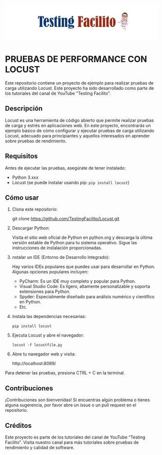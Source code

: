 ![TESTINGDACILITO](img\testingfacilito.png)

# PRUEBAS DE PERFORMANCE CON LOCUST 

Este repositorio contiene un proyecto de ejemplo para realizar pruebas de carga utilizando Locust. Este proyecto ha sido desarrollado como parte de los tutoriales del canal de YouTube "Testing Facilito".

## Descripción

Locust es una herramienta de código abierto que permite realizar pruebas de carga y estrés en aplicaciones web. En este proyecto, encontrarás un ejemplo básico de cómo configurar y ejecutar pruebas de carga utilizando Locust, adecuado para principiantes y aquellos interesados en aprender sobre pruebas de rendimiento.

## Requisitos

Antes de ejecutar las pruebas, asegúrate de tener instalado:

- Python 3.xxx
- Locust (se puede instalar usando pip: `pip install locust`)

## Cómo usar

1. Clona este repositorio:

   git clone https://github.com/TestingFacilito/Locust.git

2. Descargar Python:

    Visita el sitio web oficial de Python en python.org y descarga la última versión estable de Python para tu sistema operativo. Sigue las instrucciones de instalación proporcionadas.

3. nstalar un IDE (Entorno de Desarrollo Integrado):

    Hay varios IDEs populares que puedes usar para desarrollar en Python. Algunas opciones populares incluyen:
      - PyCharm: Es un IDE muy completo y popular para Python.
      - Visual Studio Code: Es ligero, altamente personalizable y soporta extensiones para Python.
      - Spyder: Especialmente diseñado para análisis numérico y científico en Python.
      * Etc.

4. Instala las dependencias necesarias:
    
   `pip install locust`

5. Ejecuta Locust y abre el navegador:
 
   `locust -f locustfile.py`

6. Abre tu navegador web y visita:

   http://localhost:8089/

Para detener las pruebas, presiona CTRL + C en la terminal.

## Contribuciones

¡Contribuciones son bienvenidas! Si encuentras algún problema o tienes alguna sugerencia, por favor abre un issue o un pull request en el repositorio.

## Créditos

Este proyecto es parte de los tutoriales del canal de YouTube "Testing Facilito". Visita nuestro canal para más tutoriales sobre pruebas de rendimiento y calidad de software.